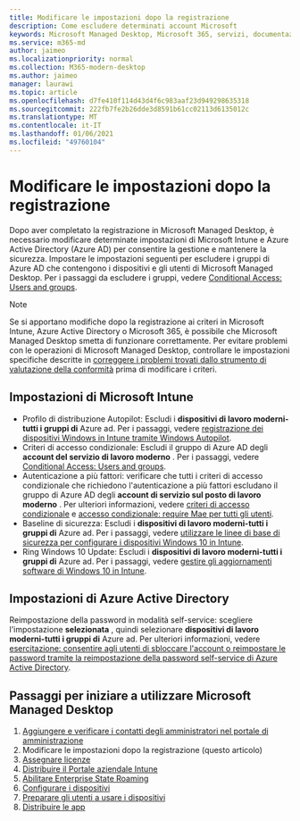 ```yaml
---
title: Modificare le impostazioni dopo la registrazione
description: Come escludere determinati account Microsoft
keywords: Microsoft Managed Desktop, Microsoft 365, servizi, documentazione
ms.service: m365-md
author: jaimeo
ms.localizationpriority: normal
ms.collection: M365-modern-desktop
ms.author: jaimeo
manager: laurawi
ms.topic: article
ms.openlocfilehash: d7fe410f114d43d4f6c983aaf23d949298635318
ms.sourcegitcommit: 222fb7fe2b26dde3d8591b61cc02113d6135012c
ms.translationtype: MT
ms.contentlocale: it-IT
ms.lasthandoff: 01/06/2021
ms.locfileid: "49760104"
---
```

# <a name="adjust-settings-after-enrollment"></a>Modificare le impostazioni dopo la registrazione

Dopo aver completato la registrazione in Microsoft Managed Desktop, è necessario modificare determinate impostazioni di Microsoft Intune e Azure Active Directory (Azure AD) per consentire la gestione e mantenere la sicurezza. Impostare le impostazioni seguenti per escludere i gruppi di Azure AD che contengono i dispositivi e gli utenti di Microsoft Managed Desktop. Per i passaggi da escludere i gruppi, vedere [Conditional Access: Users and groups](https://docs.microsoft.com/azure/active-directory/conditional-access/concept-conditional-access-users-groups#exclude-users).

> [!NOTE]
> Se si apportano modifiche dopo la registrazione ai criteri in Microsoft Intune, Azure Active Directory o Microsoft 365, è possibile che Microsoft Managed Desktop smetta di funzionare correttamente. Per evitare problemi con le operazioni di Microsoft Managed Desktop, controllare le impostazioni specifiche descritte in [correggere i problemi trovati dallo strumento di valutazione della conformità](../get-ready/readiness-assessment-fix.md) prima di modificare i criteri.


## <a name="microsoft-intune-settings"></a>Impostazioni di Microsoft Intune

- Profilo di distribuzione Autopilot: Escludi i **dispositivi di lavoro moderni-tutti i gruppi di**  Azure ad. Per i passaggi, vedere [registrazione dei dispositivi Windows in Intune tramite Windows Autopilot](https://docs.microsoft.com/mem/autopilot/enrollment-autopilot).
- Criteri di accesso condizionale: Escludi il gruppo di Azure AD degli **account del servizio di lavoro moderno** . Per i passaggi, vedere [Conditional Access: Users and groups](https://docs.microsoft.com/azure/active-directory/conditional-access/concept-conditional-access-users-groups).
- Autenticazione a più fattori: verificare che tutti i criteri di accesso condizionale che richiedono l'autenticazione a più fattori escludano il gruppo di Azure AD degli **account di servizio sul posto di lavoro moderno** . Per ulteriori informazioni, vedere [criteri di accesso condizionale](../get-ready/readiness-assessment-fix.md#conditional-access-policies) e [accesso condizionale: require Mae per tutti gli utenti](https://docs.microsoft.com/azure/active-directory/conditional-access/howto-conditional-access-policy-all-users-mfa).
- Baseline di sicurezza: Escludi i **dispositivi di lavoro moderni-tutti i gruppi di**  Azure ad. Per i passaggi, vedere [utilizzare le linee di base di sicurezza per configurare i dispositivi Windows 10 in Intune](https://docs.microsoft.com/mem/intune/protect/security-baselines).
- Ring Windows 10 Update: Escludi i **dispositivi di lavoro moderni-tutti i gruppi di**  Azure ad. Per i passaggi, vedere [gestire gli aggiornamenti software di Windows 10 in Intune](https://docs.microsoft.com/mem/intune/protect/windows-update-for-business-configure).


## <a name="azure-active-directory-settings"></a>Impostazioni di Azure Active Directory

Reimpostazione della password in modalità self-service: scegliere l'impostazione **selezionata** , quindi selezionare **dispositivi di lavoro moderni-tutti i gruppi di** Azure ad. Per ulteriori informazioni, vedere [esercitazione: consentire agli utenti di sbloccare l'account o reimpostare le password tramite la reimpostazione della password self-service di Azure Active Directory](https://docs.microsoft.com/azure/active-directory/authentication/tutorial-enable-sspr).



## <a name="steps-to-get-started-with-microsoft-managed-desktop"></a>Passaggi per iniziare a utilizzare Microsoft Managed Desktop

1. [Aggiungere e verificare i contatti degli amministratori nel portale di amministrazione](add-admin-contacts.md)
2. Modificare le impostazioni dopo la registrazione (questo articolo)
3. [Assegnare licenze](assign-licenses.md)
4. [Distribuire il Portale aziendale Intune](company-portal.md)
5. [Abilitare Enterprise State Roaming](enterprise-state-roaming.md)
6. [Configurare i dispositivi](set-up-devices.md)
7. [Preparare gli utenti a usare i dispositivi](get-started-devices.md)
8. [Distribuire le app](deploy-apps.md)
